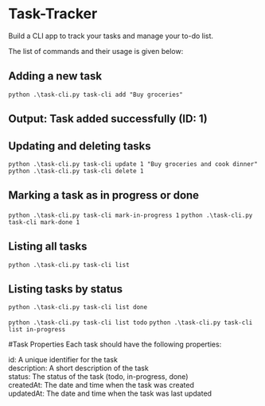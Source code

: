 # Task-Tracker
Build a CLI app to track your tasks and manage your to-do list.

The list of commands and their usage is given below:

## Adding a new task
`python .\task-cli.py task-cli add "Buy groceries"`
## Output: Task added successfully (ID: 1)

## Updating and deleting tasks
`python .\task-cli.py task-cli update 1 "Buy groceries and cook dinner"`
`python .\task-cli.py task-cli delete 1`

## Marking a task as in progress or done
`python .\task-cli.py task-cli mark-in-progress 1`
`python .\task-cli.py task-cli mark-done 1`

## Listing all tasks
`python .\task-cli.py task-cli list`

## Listing tasks by status
`python .\task-cli.py task-cli list done`

`python .\task-cli.py task-cli list todo`
`python .\task-cli.py task-cli list in-progress`


#Task Properties
Each task should have the following properties:

id: A unique identifier for the task  
description: A short description of the task  
status: The status of the task (todo, in-progress, done)  
createdAt: The date and time when the task was created  
updatedAt: The date and time when the task was last updated  
